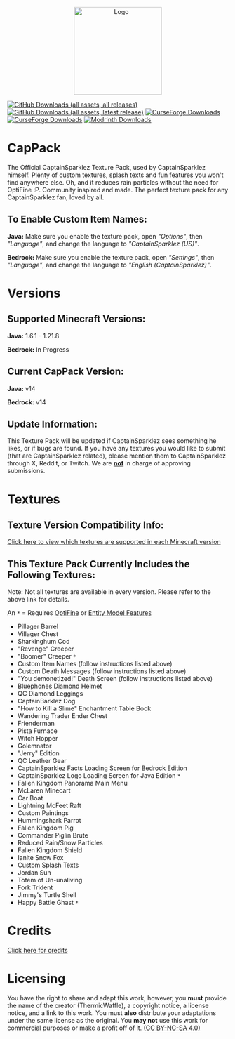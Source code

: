 <p align="center"><img src="https://cappack.page/assets/CapPack-CqS9IRfN.png" alt="Logo" width="200"></p>

[![GitHub Downloads (all assets, all releases)](https://img.shields.io/github/downloads/CapPack/the-captainsparklez-texture-pack/total?style=for-the-badge&logo=github&label=all%20releases)](https://github.com/CapPack/the-captainsparklez-texture-pack/releases)
[![GitHub Downloads (all assets, latest release)](https://img.shields.io/github/downloads/CapPack/the-captainsparklez-texture-pack/latest/total?sort=date&style=for-the-badge&logo=github&label=latest%20release)](https://github.com/CapPack/the-captainsparklez-texture-pack/releases/tag/v14)
[![CurseForge Downloads](https://img.shields.io/curseforge/dt/546646?style=for-the-badge&logo=curseforge&label=Java%20Edition)](https://www.curseforge.com/minecraft/texture-packs/the-captainsparklez-texture-pack/files/all?page=1&pageSize=20)
[![CurseForge Downloads](https://img.shields.io/curseforge/dt/634015?style=for-the-badge&logo=curseforge&label=Bedrock%20Edition)](https://www.curseforge.com/minecraft-bedrock/addons/the-captainsparklez-texture-pack/files/all?page=1&pageSize=20)
[![Modrinth Downloads](https://img.shields.io/modrinth/dt/ARED1l1P?style=for-the-badge&logo=modrinth&label=Both%20editions)](https://modrinth.com/resourcepack/the-captainsparklez-texture-pack/versions)




# **CapPack**  

The Official CaptainSparklez Texture Pack, used by CaptainSparklez himself. Plenty of custom textures, splash texts and fun features you won't find anywhere else. Oh, and it reduces rain particles without the need for OptiFine :P. Community inspired and made. The perfect texture pack for any CaptainSparklez fan, loved by all.

## **To Enable Custom Item Names:**  

**Java:** Make sure you enable the texture pack, open *"Options"*, then *"Language"*, and change the language to *"CaptainSparklez (US)"*.

**Bedrock:** Make sure you enable the texture pack, open *"Settings"*, then *"Language"*, and change the language to *"English (CaptainSparklez)"*.

# **Versions**  

## **Supported Minecraft Versions:**  

**Java:** 1.6.1 - 1.21.8

**Bedrock:** In Progress

## **Current CapPack Version:**  

**Java:** v14

**Bedrock:** v14

## **Update Information:**  

This Texture Pack will be updated if CaptainSparklez sees something he likes, or if bugs are found. If you have any textures you would like to submit (that are CaptainSparklez related), please mention them to CaptainSparklez through X, Reddit, or Twitch. We are <u>**not**</u> in charge of approving submissions.

# **Textures**  

## **Texture Version Compatibility Info:**  

[Click here to view which textures are supported in each Minecraft version](https://docs.google.com/spreadsheets/d/12M63b-X2vvFH5Q30r4HpMjPAA-VujbJy3qs6geIuzHA/edit?usp=sharing)

## **This Texture Pack Currently Includes the Following Textures:**  

Note: Not all textures are available in every version. Please refer to the above link for details.

An `*` = Requires [OptiFine](https://www.optifine.net/home) or [Entity Model Features](https://modrinth.com/mod/entity-model-features)

- Pillager Barrel
- Villager Chest
- Sharkinghum Cod
- "Revenge" Creeper
- "Boomer" Creeper `*`
- Custom Item Names (follow instructions listed above)
- Custom Death Messages (follow instructions listed above)
- "You demonetized!" Death Screen (follow instructions listed above)
- Bluephones Diamond Helmet
- QC Diamond Leggings
- CaptainBarklez Dog
- "How to Kill a Slime" Enchantment Table Book
- Wandering Trader Ender Chest
- Frienderman
- Pista Furnace
- Witch Hopper
- Golemnator
- "Jerry" Edition
- QC Leather Gear
- CaptainSparklez Facts Loading Screen for Bedrock Edition
- CaptainSparklez Logo Loading Screen for Java Edition `*`
- Fallen Kingdom Panorama Main Menu
- McLaren Minecart
- Car Boat
- Lightning McFeet Raft
- Custom Paintings
- Hummingshark Parrot
- Fallen Kingdom Pig
- Commander Piglin Brute
- Reduced Rain/Snow Particles
- Fallen Kingdom Shield
- Ianite Snow Fox
- Custom Splash Texts
- Jordan Sun
- Totem of Un-unaliving
- Fork Trident
- Jimmy's Turtle Shell
- Happy Battle Ghast `*`

# **Credits**  

[Click here for credits](https://docs.google.com/spreadsheets/d/1DReWIyxin2cRof8CvqdOS2Z4mWqXR6JrBBX8K-aZ33s/edit?usp=sharing)

# **Licensing**  

You have the right to share and adapt this work, however, you **must** provide the name of the creator (ThermicWaffle), a copyright notice, a license notice, and a link to this work. You must **also** distribute your adaptations under the same license as the original. You **may not** use this work for commercial purposes or make a profit off of it. [(CC BY-NC-SA 4.0)](https://creativecommons.org/licenses/by-nc-sa/4.0/)
